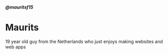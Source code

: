 ##### @mauritsf15
# Maurits

19 year old guy from the Netherlands who just enjoys making websites and web apps
